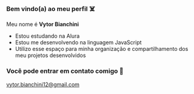 ### Bem vindo(a) ao meu perfil ☠️

Meu nome é **Vytor Bianchini**

- Estou estudando na Alura
- Estou me desenvolvendo na linguagem JavaScript
- Utilizo esse espaço para minha organização e compartilhamento dos meu projetos desenvolvidos

### Você pode entrar em contato comigo 📱

vytor.bianchini12@gmail.com
